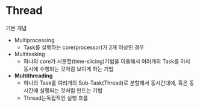 # Thread

기본 개념

- Multiprocessing
  - Task를 실행하는 core(processor)가 2개 이상인 경우
- Multitasking
  - 하나의 core가 시분할(time-slicing)기법을 이용해서 여러개의 Task를 마치 동시에 수행되는 것처럼 보이게 하는 기법
- **Multithreading**
  - 하나의 Task를 여러개의 Sub-Task(Thread)로 분할해서 동시간대에, 혹은 동시간에 실행되는 것처럼 만드는 기법
  - Thread는독립적인 실행 흐름